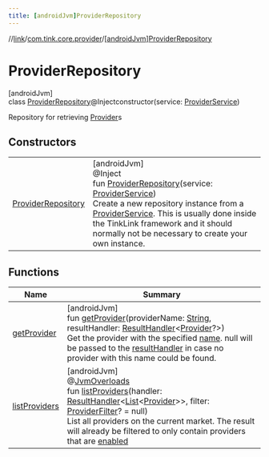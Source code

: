 ```yaml
---
title: [androidJvm]ProviderRepository
---
```

//[link](../../../index.html)/[com.tink.core.provider](../index.html)/[[androidJvm]ProviderRepository](index.html)



# ProviderRepository



[androidJvm]\
class [ProviderRepository](index.html)@Injectconstructor(service: [ProviderService](../../com.tink.service.provider/[android-jvm]-provider-service/index.html))

Repository for retrieving [Provider](../../com.tink.model.provider/[android-jvm]-provider/index.html)s



## Constructors


| | |
|---|---|
| [ProviderRepository](-provider-repository.html) | [androidJvm]<br>@Inject<br>fun [ProviderRepository](-provider-repository.html)(service: [ProviderService](../../com.tink.service.provider/[android-jvm]-provider-service/index.html))<br>Create a new repository instance from a [ProviderService](../../com.tink.service.provider/[android-jvm]-provider-service/index.html). This is usually done inside the TinkLink framework and it should normally not be necessary to create your own instance. |


## Functions


| Name | Summary |
|---|---|
| [getProvider](get-provider.html) | [androidJvm]<br>fun [getProvider](get-provider.html)(providerName: [String](https://kotlinlang.org/api/latest/jvm/stdlib/kotlin/-string/index.html), resultHandler: [ResultHandler](../../com.tink.service.handler/[android-jvm]-result-handler/index.html)&lt;[Provider](../../com.tink.model.provider/[android-jvm]-provider/index.html)?&gt;)<br>Get the provider with the specified [name](../../com.tink.model.provider/[android-jvm]-provider/name.html). null will be passed to the [resultHandler](get-provider.html) in case no provider with this name could be found. |
| [listProviders](list-providers.html) | [androidJvm]<br>@[JvmOverloads](https://kotlinlang.org/api/latest/jvm/stdlib/kotlin.jvm/-jvm-overloads/index.html)<br>fun [listProviders](list-providers.html)(handler: [ResultHandler](../../com.tink.service.handler/[android-jvm]-result-handler/index.html)&lt;[List](https://kotlinlang.org/api/latest/jvm/stdlib/kotlin.collections/-list/index.html)&lt;[Provider](../../com.tink.model.provider/[android-jvm]-provider/index.html)&gt;&gt;, filter: [ProviderFilter](../../com.tink.service.provider/[android-jvm]-provider-filter/index.html)? = null)<br>List all providers on the current market. The result will already be filtered to only contain providers that are [enabled](../../com.tink.model.provider/[android-jvm]-provider/-status/-e-n-a-b-l-e-d/index.html) |

